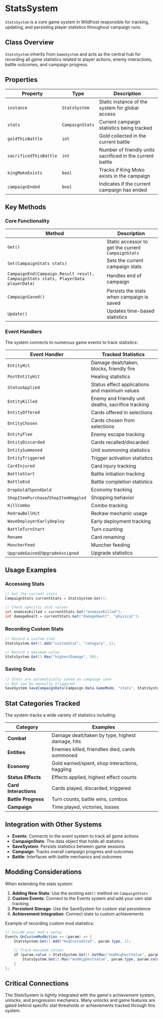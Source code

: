 # StatsSystem

`StatsSystem` is a core game system in Wildfrost responsible for tracking, updating, and persisting player statistics throughout campaign runs.

## Class Overview

`StatsSystem` inherits from `GameSystem` and acts as the central hub for recording all game statistics related to player actions, enemy interactions, battle outcomes, and campaign progress.

## Properties

| Property | Type | Description |
|----------|------|-------------|
| `instance` | `StatsSystem` | Static instance of the system for global access |
| `stats` | `CampaignStats` | Current campaign statistics being tracked |
| `goldThisBattle` | `int` | Gold collected in the current battle |
| `sacrificedThisBattle` | `int` | Number of friendly units sacrificed in the current battle |
| `kingMokoExists` | `bool` | Tracks if King Moko exists in the campaign |
| `campaignEnded` | `bool` | Indicates if the current campaign has ended |

## Key Methods

### Core Functionality

| Method | Description |
|--------|-------------|
| `Get()` | Static accessor to get the current `CampaignStats` |
| `Set(CampaignStats stats)` | Sets the current campaign stats |
| `CampaignEnd(Campaign.Result result, CampaignStats stats, PlayerData playerData)` | Handles end of campaign |
| `CampaignSaved()` | Persists the stats when campaign is saved |
| `Update()` | Updates time-based statistics |

### Event Handlers

The system connects to numerous game events to track statistics:

| Event Handler | Tracked Statistics |
|--------------|-------------------|
| `EntityHit` | Damage dealt/taken, blocks, friendly fire |
| `PostEntityHit` | Healing statistics |
| `StatusApplied` | Status effect applications and maximum values |
| `EntityKilled` | Enemy and friendly unit deaths, sacrifice tracking |
| `EntityOffered` | Cards offered in selections |
| `EntityChosen` | Cards chosen from selections |
| `EntityFlee` | Enemy escape tracking |
| `EntityDiscarded` | Cards recalled/discarded |
| `EntitySummoned` | Unit summoning statistics |
| `EntityTriggered` | Trigger activation statistics |
| `CardInjured` | Card injury tracking |
| `BattleStart` | Battle initiation tracking |
| `BattleEnd` | Battle completion statistics |
| `DropGold`/`SpendGold` | Economy tracking |
| `ShopItemPurchase`/`ShopItemHaggled` | Shopping behavior |
| `KillCombo` | Combo tracking |
| `RedrawBellHit` | Redraw mechanic usage |
| `WaveDeployerEarlyDeploy` | Early deployment tracking |
| `BattleTurnStart` | Turn counting |
| `Rename` | Card renaming |
| `MuncherFeed` | Muncher feeding |
| `UpgradeGained`/`UpgradeAssigned` | Upgrade statistics |

## Usage Examples

### Accessing Stats

```csharp
// Get the current stats
CampaignStats currentStats = StatsSystem.Get();

// Check specific stat values
int enemiesKilled = currentStats.Get("enemiesKilled");
int damageDealt = currentStats.Get("damageDealt", "physical");
```

### Recording Custom Stats

```csharp
// Record a custom stat
StatsSystem.Get().Add("customStat", "category", 1);

// Record a maximum value
StatsSystem.Get().Max("highestDamage", 50);
```

### Saving Stats

```csharp
// Stats are automatically saved on campaign save
// But can be manually triggered
SaveSystem.SaveCampaignData(Campaign.Data.GameMode, "stats", StatsSystem.Get());
```

## Stat Categories Tracked

The system tracks a wide variety of statistics including:

| Category | Examples |
|----------|----------|
| **Combat** | Damage dealt/taken by type, highest damage, hits |
| **Entities** | Enemies killed, friendlies died, cards summoned |
| **Economy** | Gold earned/spent, shop interactions, haggling |
| **Status Effects** | Effects applied, highest effect counts |
| **Card Interactions** | Cards played, discarded, triggered |
| **Battle Progress** | Turn counts, battle wins, combos |
| **Campaign** | Time played, victories, losses |

## Integration with Other Systems

- **Events**: Connects to the event system to track all game actions
- **CampaignStats**: The data object that holds all statistics
- **SaveSystem**: Persists statistics between game sessions
- **Campaign**: Tracks overall campaign progress and outcomes
- **Battle**: Interfaces with battle mechanics and outcomes

## Modding Considerations

When extending the stats system:

1. **Adding New Stats**: Use the existing `Add()` method on `CampaignStats`
2. **Custom Events**: Connect to the Events system and add your own stat tracking
3. **Persistent Storage**: Use the SaveSystem for custom stat persistence
4. **Achievement Integration**: Connect stats to custom achievements

Example of recording custom mod statistics:

```csharp
// Inside your mod's setup
Events.OnCustomModAction += (param) => {
    StatsSystem.Get().Add("modCustomStat", param.type, 1);
    
    // Track maximum values
    if (param.value > StatsSystem.Get().GetMax("modHighestValue", param.type)) {
        StatsSystem.Get().Max("modHighestValue", param.type, param.value);
    }
};
```

## Critical Connections

The StatsSystem is tightly integrated with the game's achievement system, unlocks, and progression mechanics. Many unlocks and game features are gated behind specific stat thresholds or achievements tracked through this system.
